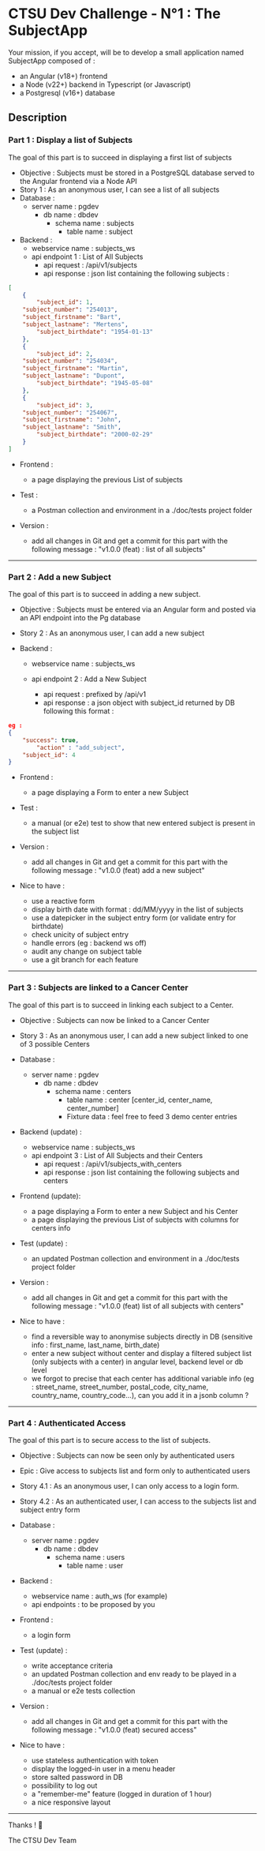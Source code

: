 # CTSU Dev Challenge - N°1 : The SubjectApp

Your mission, if you accept, will be to develop a small application named SubjectApp composed of :

* an Angular (v18+) frontend
* a Node (v22+) backend in Typescript (or Javascript)
* a Postgresql (v16+) database


## Description

### Part 1 : Display a list of Subjects

The goal of this part is to succeed in displaying a first list of subjects

- Objective :  Subjects must be stored in a PostgreSQL database served to the Angular frontend via a Node API
- Story 1 :    As an anonymous user, I can see a list of all subjects
- Database :
  - server name : pgdev
    - db name : dbdev
      - schema name : subjects
        - table name : subject
- Backend :
  - webservice name : subjects_ws
  - api endpoint 1 : List of All Subjects
    - api request :   /api/v1/subjects
    - api response : json list containing the following subjects :

```json
[
    {
        "subject_id": 1,
	"subject_number": "254013",
	"subject_firstname": "Bart",
	"subject_lastname": "Mertens",
        "subject_birthdate": "1954-01-13"
    },
    {
        "subject_id": 2,
	"subject_number": "254034",
	"subject_firstname": "Martin",
	"subject_lastname": "Dupont",
        "subject_birthdate": "1945-05-08"
    },
    {
        "subject_id": 3,
	"subject_number": "254067",
	"subject_firstname": "John",
	"subject_lastname": "Smith",
        "subject_birthdate": "2000-02-29"
    }
]

```

* Frontend :

  * a page displaying the previous List of subjects
* Test :

  * a Postman collection and environment in a ./doc/tests project folder
* Version :

  * add all changes in Git and get a commit for this part with the following message : "v1.0.0 (feat) : list of all subjects"

---



### Part 2 : Add a new Subject

The goal of this part is to succeed in adding a new subject.

- Objective :  Subjects must be entered via an Angular form and posted via an API endpoint into the Pg database
- Story 2 :    As an anonymous user, I can add a new subject
- Backend :

  - webservice name : subjects_ws
  - api endpoint 2 :  Add a New Subject

    - api request :  prefixed by /api/v1
    - api response : a json object with subject_id returned by DB following this format :

```json
eg :
{
	"success": true,
        "action" : "add_subject",
	"subject_id": 4
}
```

* Frontend :

  * a page displaying a Form to enter a new Subject
* Test :

  * a manual (or e2e) test to show that new entered subject is present in the subject list
* Version :

  * add all changes in Git and get a commit for this part with the following message : "v1.0.0 (feat) add a new subject"
* Nice to have :

  * use a reactive form
  * display birth date with format : dd/MM/yyyy in the list of subjects
  * use a datepicker in the subject entry form (or validate entry for birthdate)
  * check unicity of subject entry
  * handle errors (eg : backend ws off)
  * audit any change on subject table
  * use a git branch for each feature

---



### Part 3 : Subjects are linked to a Cancer Center

The goal of this part is to succeed in linking each subject to a Center.

- Objective : Subjects can now be linked to a Cancer Center
- Story 3 :    As an anonymous user, I can add a new subject linked to one of 3 possible Centers
- Database :

  - server name : pgdev
    - db name : dbdev
      - schema name : centers
        - table name : center [center_id, center_name, center_number]
        - Fixture data : feel free to feed 3 demo center entries
- Backend (update) :

  - webservice name : subjects_ws
  - api endpoint 3 : List of All Subjects and their Centers
    - api request :   /api/v1/subjects_with_centers
    - api response : json list containing the following subjects and centers

* Frontend (update):

  * a page displaying a Form to enter a new Subject and his Center
  * a page displaying the previous List of subjects with columns for centers info
* Test (update) :

  * an updated Postman collection and environment in a ./doc/tests project folder
* Version :

  * add all changes in Git and get a commit for this part with the following message : "v1.0.0 (feat) list of all subjects with centers"
* Nice to have :

  * find a reversible way to anonymise subjects directly in DB (sensitive info : first_name, last_name, birth_date)
  * enter a new subject without center and display a filtered subject list (only subjects with a center) in angular level, backend level or db level
  * we forgot to precise that each center has additional variable info (eg :  street_name, street_number, postal_code, city_name, country_name, country_code...), can you add it in a jsonb column ?

---



### Part 4 : Authenticated Access

The goal of this part is to secure access to the list of subjects.

- Objective : Subjects can now be seen only by authenticated users
- Epic :  Give access to subjects list and form only to authenticated users
- Story 4.1 :    As an anonymous user, I can only access to a login form.
- Story 4.2 :    As an authenticated user, I can access to the subjects list and subject entry form
- Database :

  - server name : pgdev
    - db name : dbdev
      - schema name : users
        - table name :  user
- Backend :

  - webservice name : auth_ws (for example)
  - api endpoints : to be proposed by you

* Frontend :

  * a login form
* Test (update) :

  * write acceptance criteria
  * an updated Postman collection and env ready to be played in a ./doc/tests project folder
  * a manual or e2e tests collection
* Version :

  * add all changes in Git and get a commit for this part with the following message : "v1.0.0 (feat) secured access"
* Nice to have :

  * use stateless authentication with token
  * display the logged-in user in a menu header
  * store salted password in DB
  * possibility to log out
  * a "remember-me" feature (logged in duration of 1 hour)
  * a nice responsive layout

---

Thanks !   🚀️

The CTSU Dev Team

